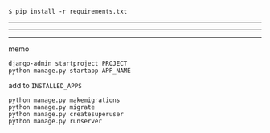 
```
$ pip install -r requirements.txt
```

---
---
---

memo

```
django-admin startproject PROJECT
python manage.py startapp APP_NAME
```

add to `INSTALLED_APPS`

```
python manage.py makemigrations
python manage.py migrate
python manage.py createsuperuser
python manage.py runserver
```

